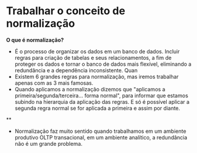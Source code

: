# Trabalhar o conceito de normalização

**O que é normalização?**
  - É o processo de organizar os dados em um banco de dados. Incluir regras para criação de tabelas e seus relacionamentos, a fim de proteger os dados e tornar o banco de dados mais flexível, eliminando a redundância e a dependência inconsistente. Quan
  - Existem 6 grandes regras para normalização, mas iremos trabalhar apenas com as 3 mais famosas.
  - Quando aplicamos a normalização dizemos que "aplicamos a primeira/segunda/terceira... forma normal", para informar que estamos subindo na hierarquia da aplicação das regras. E só é possível aplicar a segunda regra normal se for aplicada a primeira e assim por diante. 

**

  - Normalização faz muito sentido quando trabalhamos em um ambiente produtivo OLTP transacional, em um ambiente analítico, a redundância não é um grande problema.